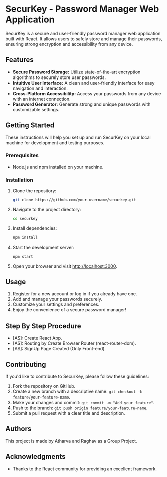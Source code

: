 # SecurKey - Password Manager Web Application

SecurKey is a secure and user-friendly password manager web application built with React. It allows users to safely store and manage their passwords, ensuring strong encryption and accessibility from any device.

## Features

-   **Secure Password Storage:** Utilize state-of-the-art encryption algorithms to securely store user passwords.
-   **Intuitive User Interface:** A clean and user-friendly interface for easy navigation and interaction.
-   **Cross-Platform Accessibility:** Access your passwords from any device with an internet connection.
-   **Password Generator:** Generate strong and unique passwords with customizable settings.

## Getting Started

These instructions will help you set up and run SecurKey on your local machine for development and testing purposes.

### Prerequisites

-   Node.js and npm installed on your machine.

### Installation

1. Clone the repository:

    ```bash
    git clone https://github.com/your-username/securkey.git
    ```

2. Navigate to the project directory:

    ```bash
    cd securkey
    ```

3. Install dependencies:

    ```bash
    npm install
    ```

4. Start the development server:

    ```bash
    npm start
    ```

5. Open your browser and visit [http://localhost:3000](http://localhost:3000).

## Usage

1. Register for a new account or log in if you already have one.
2. Add and manage your passwords securely.
3. Customize your settings and preferences.
4. Enjoy the convenience of a secure password manager!

## Step By Step Procedure

-   [AS]: Create React App.
-   [AS]: Routing by Create Browser Router (react-router-dom).
-   [AS]: SignUp Page Created (Only Front-end).

## Contributing

If you'd like to contribute to SecurKey, please follow these guidelines:

1. Fork the repository on GitHub.
2. Create a new branch with a descriptive name: `git checkout -b feature/your-feature-name`.
3. Make your changes and commit: `git commit -m "Add your feature"`.
4. Push to the branch: `git push origin feature/your-feature-name`.
5. Submit a pull request with a clear title and description.

## Authors

This project is made by Atharva and Raghav as a Group Project.

## Acknowledgments

-   Thanks to the React community for providing an excellent framework.
